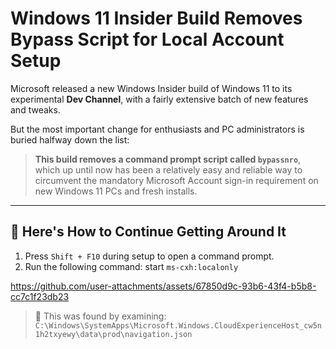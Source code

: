 # Windows 11 Insider Build Removes Bypass Script for Local Account Setup

Microsoft released a new Windows Insider build of Windows 11 to its experimental **Dev Channel**, with a fairly extensive batch of new features and tweaks.

But the most important change for enthusiasts and PC administrators is buried halfway down the list:

> **This build removes a command prompt script called `bypassnro`**, which up until now has been a relatively easy and reliable way to circumvent the mandatory Microsoft Account sign-in requirement on new Windows 11 PCs and fresh installs.

---

## 🔧 Here's How to Continue Getting Around It

1. Press `Shift + F10` during setup to open a command prompt.
2. Run the following command: start `ms-cxh:localonly`

https://github.com/user-attachments/assets/67850d9c-93b6-43f4-b5b8-cc7c1f23db23

> 📁 This was found by examining:
> `C:\Windows\SystemApps\Microsoft.Windows.CloudExperienceHost_cw5n1h2txyewy\data\prod\navigation.json`
